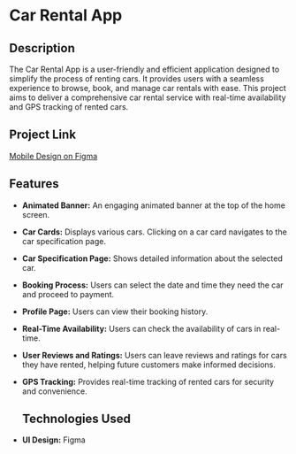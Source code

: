 # Car Rental App

## Description
The Car Rental App is a user-friendly and efficient application designed to simplify the process of renting cars. It provides users with a seamless experience to browse, book, and manage car rentals with ease. This project aims to deliver a comprehensive car rental service with real-time availability and GPS tracking of rented cars.

## Project Link
[Mobile Design on Figma](https://www.figma.com/design/EYbv5G2VGTfko8pRWErlSr/Mobile-desgin?node-id=0-1&p=f&t=znR6I7tyl6SgDnvX-0)

## Features
- **Animated Banner:** An engaging animated banner at the top of the home screen.
- **Car Cards:** Displays various cars. Clicking on a car card navigates to the car specification page.
- **Car Specification Page:** Shows detailed information about the selected car.
- **Booking Process:** Users can select the date and time they need the car and proceed to payment.
- **Profile Page:** Users can view their booking history.
- **Real-Time Availability:** Users can check the availability of cars in real-time.
- **User Reviews and Ratings:** Users can leave reviews and ratings for cars they have rented, helping future customers make informed decisions.
- **GPS Tracking:** Provides real-time tracking of rented cars for security and convenience.

  ## Technologies Used
- **UI Design:** Figma



